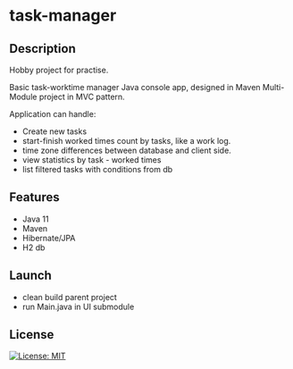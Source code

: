 # task-manager

## Description

Hobby project for practise.

Basic task-worktime manager Java console app, designed in Maven Multi-Module project in MVC pattern.

Application can handle:
- Create new tasks
- start-finish worked times count by tasks, like a work log.
- time zone differences between database and client side.
- view statistics by task - worked times
- list filtered tasks with conditions from db

## Features

- Java 11
- Maven 
- Hibernate/JPA
- H2 db

## Launch
- clean build parent project
- run Main.java in UI submodule

## License
[![License: MIT](https://img.shields.io/badge/License-MIT-yellow.svg)](https://opensource.org/licenses/MIT)
